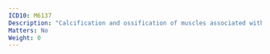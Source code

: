 ```yaml
---
ICD10: M6137
Description: "Calcification and ossification of muscles associated with burns: Ankle and foot"
Matters: No
Weight: 0
---
```


